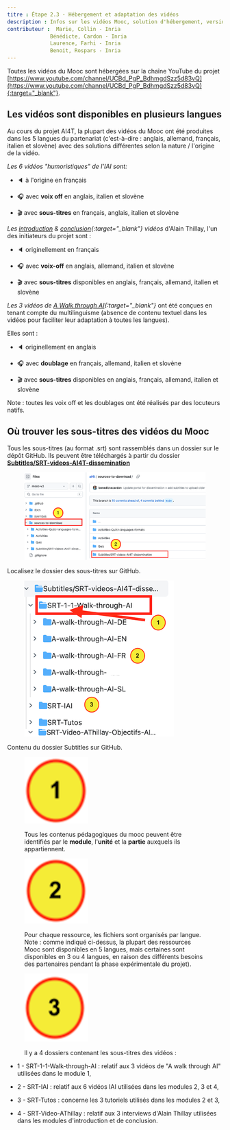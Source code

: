 ```yaml
---
titre : Étape 2.3 - Hébergement et adaptation des vidéos
description : Infos sur les vidéos Mooc, solution d'hébergement, versions disponibles.
contributeur :  Marie, Collin - Inria
              Bénédicte, Cardon - Inria
              Laurence, Farhi - Inria
              Benoit, Rospars - Inria
---
```


Toutes les vidéos du Mooc sont hébergées sur la chaîne YouTube du projet [https://www.youtube.com/channel/UCBd_PgP_BdhmgdSzz5d83vQ](https://www.youtube.com/channel/UCBd_PgP_BdhmgdSzz5d83vQ){:target="_blank"}.

## Les vidéos sont disponibles en plusieurs langues

Au cours du projet AI4T, la plupart des vidéos du Mooc ont été produites dans les 5 langues du partenariat (c'est-à-dire : anglais, allemand, français, italien et slovène) avec des solutions différentes selon la nature / l'origine de la vidéo.

*Les 6 vidéos "humoristiques" de l'IAI sont:*

- 🔈 à l'origine en français

- 🎧 avec **voix off** en anglais, italien et slovène

- 🎬 avec **sous-titres** en français, anglais, italien et slovène

*Les [introduction](https://inrialearninglab.GitHub.io/ai4t//1-Mooc/general-presentation/0-1-what-does-this-training-offer-us/0-1-1v-why-this-training.html) &amp; [conclusion](https://inrialearninglab.GitHub.io/ai4t//1-Mooc/to-conclude/7-0-1v-ethical-use-of-artificial-intelligence-in-education.html){:target="_blank"} vidéos* d'Alain Thillay, l'un des initiateurs du projet sont :

  - 🔈 originellement en français

  - 🎧 avec **voix-off** en anglais, allemand, italien et slovène

  - 🎬 avec **sous-titres** disponibles en anglais, français, allemand, italien et slovène

  *Les 3 vidéos de [A Walk through AI](https://inrialearninglab.GitHub.io/ai4t//1-Mooc/module-1-using-AI-and-Education/1-1-are-teachers-really-concerned-by-Artificial-Intelligence/1-1-1-the-learning-process-in-education.html){:target="_blank"}* ont été conçues en tenant compte du multilinguisme (absence de contenu textuel dans les vidéos pour faciliter leur adaptation à toutes les langues).

Elles sont :

  - 🔈 originellement en anglais

  - 🎧 avec **doublage** en français, allemand, italien et slovène

  - 🎬 avec **sous-titres** disponibles en anglais, français, allemand, italien et slovène

Note : toutes les voix off et les doublages ont été réalisés par des locuteurs natifs.

## Où trouver les sous-titres des vidéos du Mooc

Tous les sous-titres (au format .srt) sont rassemblés dans un dossier sur le dépôt GitHub. Ils peuvent être téléchargés à partir du dossier [**Subtitles/SRT-videos-AI4T-dissemination**](https://GitHub.com/inrialearninglab/ai4t/tree/mooc-v3/sources-to-download/Subtitles/SRT-videos-AI4T-dissemination)

<figure class="image-frame">
    <img src="images/3.2-access-to-videos-subtitles-on-GitHub-in-srt-format.png" alt="Locate the subtitles folder on GitHub.">
</figure>
<figcaption>Localisez le dossier des sous-titres sur GitHub.</figcaption>

<figure class="image-frame">
  <img src="images/3.2-organisation-of-files-by-language-in-subtitles-folder-on-github.png" alt="Contents of the Subtitles folder on GitHub.">
</figure>
<figcaption>Contenu du dossier Subtitles sur GitHub.</figcaption>

<figure class="inline-image">
    <img src="images/3.2-icone-note-1.png" alt="Visual note 1">
    <p>Tous les contenus pédagogiques du mooc peuvent être identifiés par le <b>module</b>, l'<b>unité</b> et la <b>partie</b> auxquels ils appartiennent.</p>
</figure>


<figure class="inline-image">
    <img src="images/3.2-icone-note-2.png" alt="Visual note 2">
    <p>Pour chaque ressource, les fichiers sont organisés par langue. Note : comme indiqué ci-dessus, la plupart des ressources Mooc sont disponibles en 5 langues, mais certaines sont disponibles en 3 ou 4 langues, en raison des différents besoins des partenaires pendant la phase expérimentale du projet).</p>
</figure>


<figure class="inline-image">
    <img src="images/3.2-icone-note-3.png" alt="Visual note 3">
    <p>Il y a 4 dossiers contenant les sous-titres des vidéos :</p>
</figure>

- 1 - SRT-1-1-Walk-through-AI : relatif aux 3 vidéos de "A walk through AI" utilisées dans le module 1,

- 2 - SRT-IAI : relatif aux 6 vidéos IAI utilisées dans les modules 2, 3 et 4,

- 3 - SRT-Tutos : concerne les 3 tutoriels utilisés dans les modules 2 et 3,

- 4 - SRT-Video-AThillay : relatif aux 3 interviews d'Alain Thillay utilisées dans les modules d'introduction et de conclusion.
